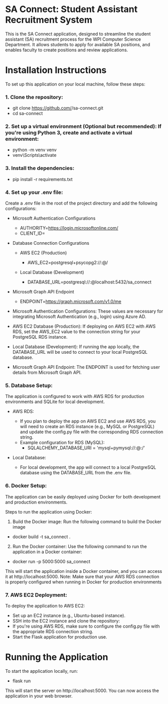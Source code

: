 # SA Connect: Student Assistant Recruitment System
This is the SA Connect application, designed to streamline the student assistant (SA) recruitment process for the WPI Computer Science Department. 
It allows students to apply for available SA positions, and enables faculty to create positions and review applications.

# Installation Instructions
To set up this application on your local machine, follow these steps:

### 1. Clone the repository:
- git clone https://github.com/<your-username>/sa-connect.git
- cd sa-connect

### 2. Set up a virtual environment (Optional but recommended): If you're using Python 3, create and activate a virtual environment:
- python -m venv venv
- venv\Scripts\activate

### 3. Install the dependencies:
- pip install -r requirements.txt

### 4. Set up your .env file:
Create a .env file in the root of the project directory and add the following configurations:

- Microsoft Authentication Configurations
  - AUTHORITY=https://login.microsoftonline.com/<tenant-id>
  - CLIENT_ID=<your-client-id>    

- Database Connection Configurations
  - AWS EC2 (Production)
      - AWS_EC2=postgresql+psycopg2://<username>:<password>@<aws-rds-endpoint>/<database-name>

  - Local Database (Development)
      - DATABASE_URL=postgresql://<username>:<password>@localhost:5432/sa_connect

- Microsoft Graph API Endpoint
  - ENDPOINT=https://graph.microsoft.com/v1.0/me

- Microsoft Authentication Configurations: These values are necessary for integrating Microsoft Authentication (e.g., login) using Azure AD.
- AWS EC2 Database (Production): If deploying on AWS EC2 with AWS RDS, set the AWS_EC2 value to the connection string for your PostgreSQL RDS instance.
- Local Database (Development): If running the app locally, the DATABASE_URL will be used to connect to your local PostgreSQL database.
- Microsoft Graph API Endpoint: The ENDPOINT is used for fetching user details from Microsoft Graph API.

### 5. Database Setup:
The application is configured to work with AWS RDS for production environments and SQLite for local development.

- AWS RDS:
  - If you plan to deploy the app on AWS EC2 and use AWS RDS, you will need to create an RDS instance (e.g., MySQL or PostgreSQL) and update the config.py file with the corresponding RDS connection string.
  - Example configuration for RDS (MySQL):
    - SQLALCHEMY_DATABASE_URI = 'mysql+pymysql://<username>:<password>@<hostname>:<port>/<database>'

- Local Database:
  - For local development, the app will connect to a local PostgreSQL database using the DATABASE_URL from the .env file.

### 6. Docker Setup:
The application can be easily deployed using Docker for both development and production environments.

Steps to run the application using Docker:
1. Build the Docker image: Run the following command to build the Docker image
- docker build -t sa_connect .
2. Run the Docker container: Use the following command to run the application in a Docker container:
- docker run -p 5000:5000 sa_connect

This will start the application inside a Docker container, and you can access it at http://localhost:5000.
Note: Make sure that your AWS RDS connection is properly configured when running in Docker for production environments

### 7. AWS EC2 Deployment:
To deploy the application to AWS EC2:
- Set up an EC2 instance (e.g., Ubuntu-based instance).
- SSH into the EC2 instance and clone the repository:
- If you're using AWS RDS, make sure to configure the config.py file with the appropriate RDS connection string.
- Start the Flask application for production use.

# Running the Application
To start the application locally, run:
- flask run

This will start the server on http://localhost:5000. You can now access the application in your web browser.
